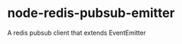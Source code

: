 node-redis-pubsub-emitter
=========================

A redis pubsub client that extends EventEmitter
